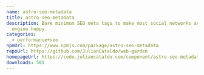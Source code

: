 ```yaml
---
name: astro-seo-metadata
title: astro-seo-metadata
description: Bare minimum SEO meta tags to make most social networks and Google
  engine happy.
categories:
  - performance+seo
npmUrl: https://www.npmjs.com/package/astro-seo-metadata
repoUrl: https://github.com/JulianCataldo/web-garden
homepageUrl: https://code.juliancataldo.com/component/astro-seo-metadata
downloads: 581
---
```

